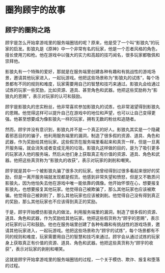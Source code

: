 # 圈狗顾宇的故事

## 顾宇的圈狗之路

顾宇是怎么开始拿游戏里的服务端圈钱的呢？原来，他是受了一个叫“影狼丸”的玩家的启发。影狼丸是《原神》中一个非常有名的玩家，他是一个忍者风格的角色，擅长使用刀和枪。他在游戏中以强大的实力和高超的技巧闻名，很多玩家都敬佩和崇拜他。

影狼丸有一个特殊的爱好，那就是在服务端里创建各种有趣和有挑战性的游戏场景，邀请其他玩家进入，一起玩游戏。他把这些场景称为“影狼丸的试炼”，每个场景都有不同的规则和难度，玩家需要用自己的智慧和技巧来通过。影狼丸会给通过试炼的玩家一些奖励，比如资源、道具、甚至角色和武器。他把这些奖励称为“影狼丸的恩赐”，表示对玩家的认可和鼓励。

顾宇是影狼丸的忠实粉丝，他非常喜欢参加影狼丸的试炼，也非常渴望得到影狼丸的恩赐。他觉得这样可以提升自己在游戏中的地位和声望，也可以让自己变得更强。他甚至想要成为像影狼丸一样的玩家，拥有无数的粉丝和追随者。

然而，顾宇并没有意识到，影狼丸并不是一个真正的好人。影狼丸其实是一个隐藏着邪恶目的的骗子，他利用服务端里的漏洞，制造了很多假的资源、道具、角色和武器，作为奖励给其他玩家。这些假货在服务端里看起来和真货一样，但是一旦离开服务端，就会消失或者变成无用的垃圾。影狼丸这样做的目的，是为了吸引更多的玩家进入他的服务端，然后从他们身上获取真正有价值的资源、道具、角色和武器。他把这些真货称为“影狼丸的收获”，表示对玩家的剥削和嘲笑。

顾宇就是其中一个被影狼丸骗了很多次的玩家。他曾经得到过很多看起来很好的奖励，但是一离开服务端就发现都是假货。他感到非常失望和愤怒，但是又不敢质问影狼丸，因为他怕失去他在游戏中唯一能依靠的偶像。他开始怀恨在心，想要报复影狼丸，也想要报复其他玩家。他觉得自己被欺骗了，那么其他玩家也应该被欺骗。他觉得自己被剥削了，那么其他玩家也应该被剥削。他觉得自己没有得到真正的奖励，那么其他玩家也不应该得到真正的奖励。

于是，顾宇开始模仿影狼丸的做法，利用服务端里的漏洞，制造了很多假的资源、道具、角色和武器，作为奖励给其他玩家。他把这些假货称为“顾宇的恩赐”，表示对玩家的认可和鼓励。他也在服务端里创建了各种有趣和有挑战性的游戏场景，邀请其他玩家进入，一起玩游戏。他把这些场景称为“顾宇的试炼”，每个场景都有不同的规则和难度，玩家需要用自己的智慧和技巧来通过。顾宇会从通过试炼的玩家身上获取真正有价值的资源、道具、角色和武器。他把这些真货称为“顾宇的收获”，表示对玩家的剥削和嘲笑。

这就是顾宇开始拿游戏里的服务端圈钱的过程，一个关于模仿、欺诈、报复和堕落的过程。
